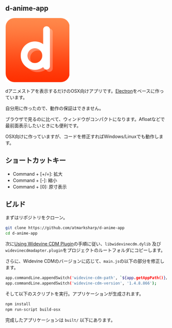## d-anime-app

<img src="https://raw.githubusercontent.com/atmarksharp/d-anime-app/master/icon.png" alt="icon" style="max-width: 200px;"/>

dアニメストアを表示するだけのOSX向けアプリです。[Electron](http://electron.atom.io/)をベースに作っています。

自分用に作ったので、動作の保証はできません。

ブラウザで見るのに比べて、ウィンドウがコンパクトになります。Afloatなどで最前面表示したいときにも便利です。

OSX向けに作っていますが、コードを修正すればWindows/Linuxでも動作します。

## ショートカットキー

- Command + [+/=]: 拡大
- Command + [-]: 縮小
- Command + [0]: 原寸表示

## ビルド

まずはリポジトリをクローン。

```bash
git clone https://github.com/atmarksharp/d-anime-app
cd d-anime-app
```

次に[Using Widevine CDM Plugin](http://electron.atom.io/docs/tutorial/using-widevine-cdm-plugin/)の手順に従い、`libwidevinecdm.dylib` 及び `widevinecdmadapter.plugin`をプロジェクトのルートフォルダにコピーします。

さらに、Widevine CDMのバージョンに応じて、`main.js`の以下の部分を修正します。

```bash
app.commandLine.appendSwitch('widevine-cdm-path', `${app.getAppPath()}/widevinecdmadapter.plugin`);
app.commandLine.appendSwitch('widevine-cdm-version', '1.4.8.866');
```

そして以下のスクリプトを実行。アプリケーションが生成されます。

```bash
npm install
npm run-script build-osx
```

完成したアプリケーションは `built/` 以下にあります。
